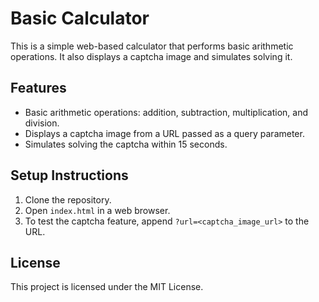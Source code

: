 # Basic Calculator

This is a simple web-based calculator that performs basic arithmetic operations. It also displays a captcha image and simulates solving it.

## Features
- Basic arithmetic operations: addition, subtraction, multiplication, and division.
- Displays a captcha image from a URL passed as a query parameter.
- Simulates solving the captcha within 15 seconds.

## Setup Instructions
1. Clone the repository.
2. Open `index.html` in a web browser.
3. To test the captcha feature, append `?url=<captcha_image_url>` to the URL.

## License
This project is licensed under the MIT License.